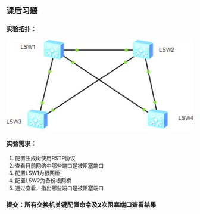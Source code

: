 ## 课后习题

### 实验拓扑：

![图片4](images/图片4.png)

### 实验需求：

1. 配置生成树使用RSTP协议
2. 查看目前网络中哪些端口是被阻塞端口
3. 配置LSW1为根网桥
4. 配置LSW2为备份根网桥
5. 通过查看，指出哪些端口是被阻塞端口

### 提交：所有交换机关键配置命令及2次阻塞端口查看结果

```shell

```

